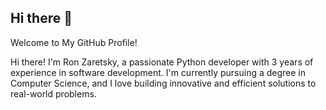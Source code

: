 ## Hi there 👋

Welcome to My GitHub Profile!

Hi there!
I'm Ron Zaretsky, a passionate Python developer with 3 years of experience in software development. 
I'm currently pursuing a degree in Computer Science, and I love building innovative and efficient solutions to real-world problems.
